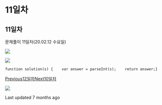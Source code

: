 # 11일차

## 11일차

문제풀이 11일차(20.02.12 수요일)

![](https://gblobscdn.gitbook.com/assets%2F-Lx\_BnLKbqvAkZAteaNW%2F-M-shSbYl6CLDWQZp1ae%2F-M-shao\_JO4dITRNsKx8%2Fimage.png?alt=media\&token=abb9cf56-5511-4f30-aec0-7264ecdda9fa)

![](https://gblobscdn.gitbook.com/assets%2F-Lx\_BnLKbqvAkZAteaNW%2F-M-shSbYl6CLDWQZp1ae%2F-M-shet6e7iKToi09JBh%2Fimage.png?alt=media\&token=9415054b-06d2-4eda-99b9-7b55d767cb1c)

```
function solution(s) {    var answer = parseInt(s);    return answer;}
```

[Previous12일차](12.md)[Next10일차](10.md)

![](https://avatars1.githubusercontent.com/u/58247170?v=4)

Last updated 7 months ago

